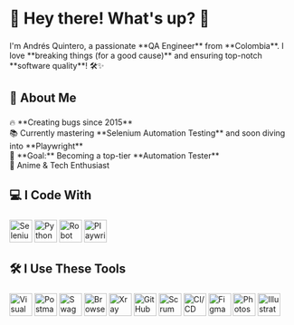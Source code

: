 <h1 align="left">🚀 Hey there! What's up? 👋</h1>

###

<p align="left">I'm Andrés Quintero, a passionate **QA Engineer** from **Colombia**. I love **breaking things (for a good cause)** and ensuring top-notch **software quality**! 🛠️✨</p>

###

<h2 align="left">🌟 About Me</h2>

###

<p align="left">🔥 **Creating bugs since 2015**<br>📚 Currently mastering **Selenium Automation Testing** and soon diving into **Playwright**<br>🎯 **Goal:** Becoming a top-tier **Automation Tester**<br>🎲 Anime & Tech Enthusiast</p>

###

<h2 align="left">💻 I Code With</h2>

###

<div align="left">
<p>
<!-- Selenium -->
<img src="https://cdn.jsdelivr.net/gh/devicons/devicon/icons/selenium/selenium-original.svg" height="40" alt="Selenium logo"/>
<!-- Python -->
<img src="https://cdn.jsdelivr.net/gh/devicons/devicon/icons/python/python-original.svg" height="40" alt="Python logo"/>
<!-- Robot Framework -->
<img src="https://upload.wikimedia.org/wikipedia/commons/e/e4/Robot-framework-logo.png" height="40" alt="Robot Framework logo"/>
<!-- Playwright -->
<img src="https://playwright.dev/img/playwright-logo.svg" height="40" alt="Playwright logo"/>
</p>
</div>

###

<h2 align="left">🛠️ I Use These Tools</h2>

###

<div align="left">
<p>
<!-- Visual Studio 2022 -->
<img src="https://cdn.jsdelivr.net/gh/devicons/devicon/icons/visualstudio/visualstudio-plain.svg" height="40" alt="Visual Studio logo"/>
<!-- Postman -->
<img src="https://www.vectorlogo.zone/logos/getpostman/getpostman-icon.svg" height="40" alt="Postman logo"/>
<!-- Swagger -->
<img src="https://upload.wikimedia.org/wikipedia/commons/a/ab/Swagger-logo.png?20170812110931" height="40" alt="Swagger logo"/>
<!-- BrowserStack -->
<img src="https://www.vectorlogo.zone/logos/browserstack/browserstack-icon.svg" height="40" alt="BrowserStack logo"/>
<!-- Xray -->
<img src="https://avatars.githubusercontent.com/u/62218481?s=200&v=4" height="40" alt="Xray logo"/>
<!-- Copilot -->
<img src="https://upload.wikimedia.org/wikipedia/commons/thumb/9/91/Octicons-mark-github.svg/640px-Octicons-mark-github.svg.png" height="40" alt="GitHub Copilot logo"/>
<!-- AEM -->
<img src="https://encrypted-tbn0.gstatic.com/images?q=tbn:ANd9GcTJc0PntlXgNPk1Va71PTNNaKmG_-6RWlZhZQ&s" height="40" alt="Scrum logo"/>
<!-- CI/CD -->
<img src="https://cdn-icons-png.flaticon.com/512/919/919247.png" height="40" alt="CI/CD logo"/>
<!-- Figma -->
<img src="https://upload.wikimedia.org/wikipedia/commons/3/33/Figma-logo.svg" height="40" alt="Figma logo"/>
<!-- Photoshop -->
<img src="https://upload.wikimedia.org/wikipedia/commons/a/af/Adobe_Photoshop_CC_icon.svg" height="40" alt="Photoshop logo"/>
<!-- Illustrator -->
<img src="https://upload.wikimedia.org/wikipedia/commons/f/fb/Adobe_Illustrator_CC_icon.svg" height="40" alt="Illustrator logo"/>
</p>
</div>
